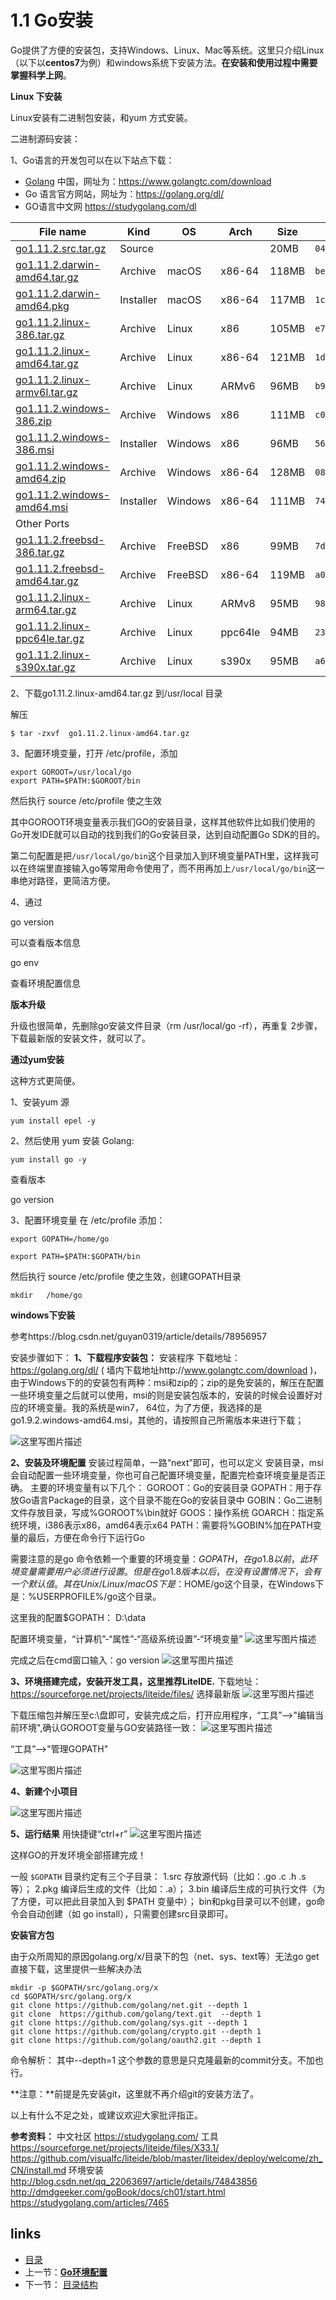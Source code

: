 # **1.1  Go安装**

Go提供了方便的安装包，支持Windows、Linux、Mac等系统。这里只介绍Linux（以下以**centos7**为例）和windows系统下安装方法。**在安装和使用过程中需要掌握科学上网**。

**Linux 下安装**

Linux安装有二进制包安装，和yum 方式安装。

二进制源码安装：

1、Go语言的开发包可以在以下站点下载：

- [Golang](http://c.biancheng.net/golang/) 中国，网址为：https://www.golangtc.com/download
- Go 语言官方网站，网址为：https://golang.org/dl/
- GO语言中文网 https://studygolang.com/dl

| File name                                | Kind      | OS      | Arch    | Size  | SHA256 Checksum                          |
| ---------------------------------------- | --------- | ------- | ------- | ----- | ---------------------------------------- |
| [go1.11.2.src.tar.gz](https://dl.google.com/go/go1.11.2.src.tar.gz) | Source    |         |         | 20MB  | `042fba357210816160341f1002440550e952eb12678f7c9e7e9d389437942550` |
| [go1.11.2.darwin-amd64.tar.gz](https://dl.google.com/go/go1.11.2.darwin-amd64.tar.gz) | Archive   | macOS   | x86-64  | 118MB | `be2a9382ef85792280951a78e789e8891ddb1df4ac718cd241ea9d977c85c683` |
| [go1.11.2.darwin-amd64.pkg](https://dl.google.com/go/go1.11.2.darwin-amd64.pkg) | Installer | macOS   | x86-64  | 117MB | `1cb34dffecb3c3d441667954bab5b7fdb048c40704b76cd801f09796b909ff50` |
| [go1.11.2.linux-386.tar.gz](https://dl.google.com/go/go1.11.2.linux-386.tar.gz) | Archive   | Linux   | x86     | 105MB | `e74f2f37b43b9b1bcf18008a11e0efb8921b41dff399a4f48ac09a4f25729881` |
| [go1.11.2.linux-amd64.tar.gz](https://dl.google.com/go/go1.11.2.linux-amd64.tar.gz) | Archive   | Linux   | x86-64  | 121MB | `1dfe664fa3d8ad714bbd15a36627992effd150ddabd7523931f077b3926d736d` |
| [go1.11.2.linux-armv6l.tar.gz](https://dl.google.com/go/go1.11.2.linux-armv6l.tar.gz) | Archive   | Linux   | ARMv6   | 96MB  | `b9d16a8eb1f7b8fdadd27232f6300aa8b4427e5e4cb148c4be4089db8fb56429` |
| [go1.11.2.windows-386.zip](https://dl.google.com/go/go1.11.2.windows-386.zip) | Archive   | Windows | x86     | 111MB | `c0c5ab568d9cf260cd7d281e0a489ef91f4b943813d99dac78b61607dca17283` |
| [go1.11.2.windows-386.msi](https://dl.google.com/go/go1.11.2.windows-386.msi) | Installer | Windows | x86     | 96MB  | `56dc82a16747be3b94213cd53a059437462437bc67a087552111324d3f64877a` |
| [go1.11.2.windows-amd64.zip](https://dl.google.com/go/go1.11.2.windows-amd64.zip) | Archive   | Windows | x86-64  | 128MB | `086c59df0dce54d88f30edd50160393deceb27e73b8d6b46b9ee3f88b0c02e28` |
| [go1.11.2.windows-amd64.msi](https://dl.google.com/go/go1.11.2.windows-amd64.msi) | Installer | Windows | x86-64  | 111MB | `74e0221315bb79c45080cd0c81bbe046ab2a21bea808fa5e2d119f3a07815218` |
| Other Ports                              |           |         |         |       |                                          |
| [go1.11.2.freebsd-386.tar.gz](https://dl.google.com/go/go1.11.2.freebsd-386.tar.gz) | Archive   | FreeBSD | x86     | 99MB  | `7daf8c1995e6eb343c4b487ba4d6b8fb5463cdead8a8bde867a25cc7168ff77b` |
| [go1.11.2.freebsd-amd64.tar.gz](https://dl.google.com/go/go1.11.2.freebsd-amd64.tar.gz) | Archive   | FreeBSD | x86-64  | 119MB | `a0b46726b102067bdd9a9b863f2bce4d23e4478118162bb9b2362733eb28cabf` |
| [go1.11.2.linux-arm64.tar.gz](https://dl.google.com/go/go1.11.2.linux-arm64.tar.gz) | Archive   | Linux   | ARMv8   | 95MB  | `98a42b9b8d3bacbcc6351a1e39af52eff582d0bc3ac804cd5a97ce497dd84026` |
| [go1.11.2.linux-ppc64le.tar.gz](https://dl.google.com/go/go1.11.2.linux-ppc64le.tar.gz) | Archive   | Linux   | ppc64le | 94MB  | `23291935a299fdfde4b6a988ce3faa0c7a498aab6d56bbafbf1e7476468529a3` |
| [go1.11.2.linux-s390x.tar.gz](https://dl.google.com/go/go1.11.2.linux-s390x.tar.gz) | Archive   | Linux   | s390x   | 95MB  | `a67ef820ef8cfecc8d68c69dd5bf513aaf647c09b6605570af425bf5fe8a32f0` |

2、下载go1.11.2.linux-amd64.tar.gz 到/usr/local 目录

解压

```
$ tar -zxvf  go1.11.2.linux-amd64.tar.gz
```

3、配置环境变量，打开 /etc/profile，添加

```
export GOROOT=/usr/local/go
export PATH=$PATH:$GOROOT/bin

```

然后执行 source /etc/profile 使之生效

其中GOROOT环境变量表示我们GO的安装目录，这样其他软件比如我们使用的Go开发IDE就可以自动的找到我们的Go安装目录，达到自动配置Go SDK的目的。

第二句配置是把`/usr/local/go/bin`这个目录加入到环境变量PATH里，这样我可以在终端里直接输入go等常用命令使用了，而不用再加上`/usr/local/go/bin`这一串绝对路径，更简洁方便。

4、通过 

go version

可以查看版本信息

go env

查看环境配置信息

**版本升级**

升级也很简单，先删除go安装文件目录（rm  /usr/local/go -rf），再重复 2步骤，下载最新版的安装文件，就可以了。

**通过yum安装**

这种方式更简便。

1、安装yum 源

```
yum install epel -y
```


2、然后使用 yum 安装 Golang:

```
yum install go -y
```


查看版本

go version

3、配置环境变量 
在 /etc/profile 添加：

```
export GOPATH=/home/go

export PATH=$PATH:$GOPATH/bin

```


然后执行 source /etc/profile 使之生效，创建GOPATH目录

```
mkdir   /home/go
```

**windows下安装**

参考https://blog.csdn.net/guyan0319/article/details/78956957

安装步骤如下：
**1、下载程序安装包：**
安装程序 下载地址：https://golang.org/dl/ ( 墙内下载地址http://www.golangtc.com/download )，
由于Windows下的的安装包有两种：msi和zip的；zip的是免安装的，解压在配置一些环境变量之后就可以使用，msi的则是安装包版本的，安装的时候会设置好对应的环境变量。我的系统是win7，  64位，为了方便，我选择的是go1.9.2.windows-amd64.msi，其他的，请按照自己所需版本来进行下载；

![这里写图片描述](/images/1.1.1.png)

**2、安装及环境配置**
安装过程简单，一路“next”即可，也可以定义 安装目录，msi会自动配置一些环境变量，你也可自己配置环境变量，配置完检查环境变量是否正确。
主要的环境变量有以下几个：
GOROOT：Go的安装目录
GOPATH：用于存放Go语言Package的目录，这个目录不能在Go的安装目录中
GOBIN：Go二进制文件存放目录，写成%GOROOT%\bin就好
GOOS：操作系统
GOARCH：指定系统环境，i386表示x86，amd64表示x64
PATH：需要将%GOBIN%加在PATH变量的最后，方便在命令行下运行Go

需要注意的是go 命令依赖一个重要的环境变量：$GOPATH，在go 1.8以前，此环境变量需要用户必须进行设置。但是在go 1.8版本以后，在没有设置情况下，会有一个默认值。 其在Unix/Linux/macOS下是：$HOME/go这个目录，在Windows下是：%USERPROFILE%/go这个目录。

这里我的配置$GOPATH： D:\data

配置环境变量，“计算机”-“属性”-“高级系统设置”-“环境变量”
![这里写图片描述](/images/1.1.2.png?raw=true)

完成之后在cmd窗口输入：go version
![这里写图片描述](/images/1.1.3.png?raw=true)

**3、环境搭建完成，安装开发工具，这里推荐LiteIDE.**
下载地址：https://sourceforge.net/projects/liteide/files/
选择最新版
![这里写图片描述](/images/1.1.4.png?raw=true)

下载压缩包并解压至c:\盘即可，安装完成之后，打开应用程序，“工具”-->"编辑当前环境",确认GOROOT变量与GO安装路径一致：
![这里写图片描述](/images/1.1.5.png?raw=true)

“工具”-->"管理GOPATH"

![这里写图片描述](/images/1.1.6.png?raw=true)

**4、新建个小项目**

![这里写图片描述](/images/1.1.7.png?raw=true)

**5、运行结果**
用快捷键“ctrl+r”
![这里写图片描述](/images/1.1.8.png?raw=true)

这样GO的开发环境全部搭建完成！

一般 `$GOPATH` 目录约定有三个子目录：
1.src 存放源代码（比如：.go .c .h .s等）；
2.pkg 编译后生成的文件（比如：.a）；
3.bin 编译后生成的可执行文件（为了方便，可以把此目录加入到 $PATH 变量中）；
bin和pkg目录可以不创建，go命令会自动创建（如 go install），只需要创建src目录即可。

**安装官方包**

由于众所周知的原因golang.org/x/目录下的包（net、sys、text等）无法go get直接下载，这里提供一些解决办法

```
mkdir -p $GOPATH/src/golang.org/x
cd $GOPATH/src/golang.org/x
git clone https://github.com/golang/net.git --depth 1
git clone  https://github.com/golang/text.git  --depth 1
git clone https://github.com/golang/sys.git --depth 1
git clone https://github.com/golang/crypto.git --depth 1
git clone https://github.com/golang/oauth2.git --depth 1
```

命令解析：
其中--depth=1 这个参数的意思是只克隆最新的commit分支。不加也行。

**注意：**前提是先安装git，这里就不再介绍git的安装方法了。

以上有什么不足之处，或建议欢迎大家批评指正。

**参考资料：**
中文社区
https://studygolang.com/
工具
https://sourceforge.net/projects/liteide/files/X33.1/
https://github.com/visualfc/liteide/blob/master/liteidex/deploy/welcome/zh_CN/install.md
环境安装
http://blog.csdn.net/qq_22063697/article/details/74843856
http://dmdgeeker.com/goBook/docs/ch01/start.html
https://studygolang.com/articles/7465





## links

- [目录](/zh/preface.md)
- 上一节：[**Go环境配置**](/zh/1.0.md)
- 下一节： [目录结构](/zh/1.2.md)








